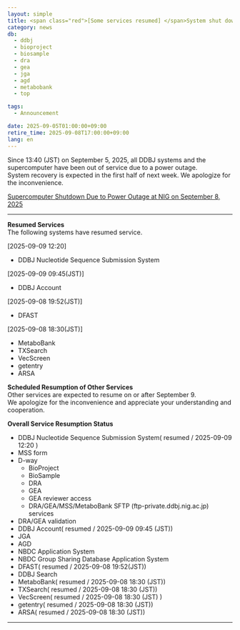 ```yaml
---
layout: simple
title: <span class="red">[Some services resumed] </span>System shut down at 13:40 on September 5 due to a power outage, the service is expected to resume on or after September 9.
category: news
db:
  - ddbj
  - bioproject
  - biosample
  - dra
  - gea
  - jga
  - agd
  - metabobank
  - top

tags:
  - Announcement

date: 2025-09-05T01:00:00+09:00
retire_time: 2025-09-08T17:00:00+09:00
lang: en
---
```


Since 13:40 (JST) on September 5, 2025, all DDBJ systems and the supercomputer have been out of service due to a power outage.  
System recovery is expected in the first half of next week. We apologize for the inconvenience.

[Supercomputer Shutdown Due to Power Outage at NIG on September 8, 2025](https://sc.ddbj.nig.ac.jp/en/blog/2025-09-08-blackout/)

----

**Resumed Services**   
The following systems have resumed service.   

<span class="red">[2025-09-09 12:20]</span>    
- DDBJ Nucleotide Sequence Submission System

<span class="red">[2025-09-09 09:45(JST)]</span>
- DDBJ Account

<span class="red">[2025-09-08 19:52(JST)]</span>
- DFAST

<span class="red">[2025-09-08 18:30(JST)]</span>
- MetaboBank
- TXSearch
- VecScreen
- getentry
- ARSA

**Scheduled Resumption of Other Services**    
Other services are expected to resume on or after September 9.    
We apologize for the inconvenience and appreciate your understanding and cooperation.

**Overall Service Resumption Status**
- DDBJ Nucleotide Sequence Submission System( <span class="red">resumed</span> / 2025-09-09 12:20 )
- MSS form
- D-way
  - BioProject
  - BioSample
  - DRA
  - GEA
  - GEA reviewer access
  - DRA/GEA/MSS/MetaboBank SFTP (ftp-private.ddbj.nig.ac.jp) services
- DRA/GEA validation
- DDBJ Account( <span class="red">resumed</span> / 2025-09-09 09:45 (JST))
- JGA
- AGD 
- NBDC Application System
- NBDC Group Sharing Database Application System
- DFAST( <span class="red">resumed</span> / 2025-09-08 19:52(JST))
- DDBJ Search
- MetaboBank( <span class="red">resumed</span> / 2025-09-08 18:30 (JST))
- TXSearch( <span class="red">resumed</span> / 2025-09-08 18:30 (JST))
- VecScreen( <span class="red">resumed</span> / 2025-09-08 18:30 (JST) )
- getentry( <span class="red">resumed</span> / 2025-09-08 18:30 (JST))
- ARSA( <span class="red">resumed</span> / 2025-09-08 18:30 (JST))

---




